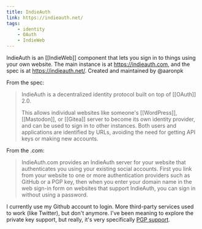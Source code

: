```yaml
---
title: IndieAuth
link: https://indieauth.net/
tags:
    - identity
    - OAuth
    - IndieWeb
---
```


IndieAuth is an [[IndieWeb]] component that lets you sign in to things using your own website. The main instance is at <https://indieauth.com>, and the spec is at <https://indieauth.net/>. Created and maintained by @aaronpk

From the spec:

> IndieAuth is a decentralized identity protocol built on top of [[OAuth]] 2.0.
>
> This allows individual websites like someone's [[WordPress]], [[Mastodon]], or [[Gitea]] server to become its own identity provider, and can be used to sign in to other instances. Both users and applications are identified by URLs, avoiding the need for getting API keys or making new accounts.

From the .com:

> IndieAuth.com provides an IndieAuth server for your website that authenticates you using your existing social accounts. First you link from your website to one or more authentication providers such as GitHub or a PGP key, then when you enter your domain name in the web sign-in form on websites that support IndieAuth, you can sign in without using a password.

I currently use my Github account to login. More third-party services used to work (like Twitter), but don't anymore. I've been meaning to explore the private key support, but really, it's very specifically [PGP support](https://indieauth.com/pgp).